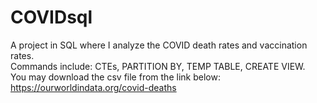 # COVIDsql
A project in SQL where I analyze the COVID death rates and vaccination rates. \
Commands include: CTEs, PARTITION BY, TEMP TABLE, CREATE VIEW. \
You may download the csv file from the link below: \
https://ourworldindata.org/covid-deaths
